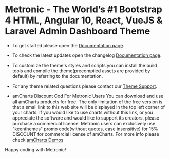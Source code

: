 # Metronic - The World’s #1 Bootstrap 4 HTML, Angular 10, React, VueJS & Laravel Admin Dashboard Theme

- To get started please open the [Documentation page](//keenthemes.com/metronic/?page=docs).

- To check the latest updates open the changelog [Documentation page](//keenthemes.com/metronic/?page=changelog).

- To customize the theme's styles and scripts you can install the build tools
  and compile the theme(precompiled assets are provided by default) by referring to the documentation.

- For any theme related questions please contact our [Theme Support](//keenthemes.com/theme-support/).

- amCharts Discount Cod For Metronic Users
  You can download and use all amCharts products for free. The only limitation of the free version is that a small link to this web site will be displayed in the top left corner of your charts. If you would like to use charts without this link, or you appreciate the software and would like to support its creators, please purchase a commercial license. Metronic users can exclusively use "keenthemes" promo code(without quotes, case insensitive) for 15% DISCOUNT for commercial license of amCharts. For more info please check [amCharts Demos](www.amcharts.com/demos/)

Happy coding with Metronic!
